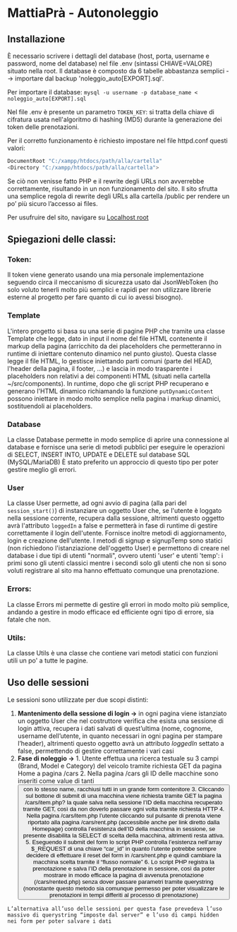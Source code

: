 # MattiaPrà - Autonoleggio

## Installazione
  È necessario scrivere i dettagli del database (host, porta, username e password, nome del database) nel file .env (sintassi CHIAVE=VALORE) situato nella root.
  Il database è composto da 6 tabelle abbastanza semplici --> importare dal backup 'noleggio_auto[EXPORT].sql'.

  Per importare il database: `mysql -u username -p database_name < noleggio_auto[EXPORT].sql`

  Nel file .env è presente un parametro `TOKEN_KEY`: si tratta della chiave di cifratura usata nell'algoritmo di hashing (MD5) durante la generazione dei token delle prenotazioni.

  Per il corretto funzionamento è richiesto impostare nel file httpd.conf questi valori:
  ```bash
  DocumentRoot "C:/xampp/htdocs/path/alla/cartella"
  <Directory "C:/xampp/htdocs/path/alla/cartella">
  ```
  Se ciò non venisse fatto PHP e il rewrite degli URLs non avverrebbe correttamente, risultando in un non funzionamento del sito.
  Il sito sfrutta una semplice regola di rewrite degli URLs alla cartella /public per rendere un po’ più sicuro l’accesso ai files.
  
  Per usufruire del sito, navigare su [Localhost root](http://localhost/)

## Spiegazioni delle classi:  
  ### Token:
  Il token viene generato usando una mia personale implementazione seguendo circa il meccanismo di sicurezza usato dai JsonWebToken (ho solo voluto tenerli molto più semplici e rapidi per non utilizzare librerie esterne al progetto per fare quanto di cui io avessi bisogno).

  ### Template
  L'intero progetto si basa su una serie di pagine PHP che tramite una classe Template che legge, dato in input il nome del file HTML contenente il markup della pagina (arricchito da dei placeholders che permetteranno in runtime di iniettare contenuto dinamico nel punto giusto).
  Questa classe legge il file HTML, lo gestisce iniettando parti comuni (parte del HEAD, l'header della pagina, il footer, ...) e lascia in modo trasparente i placeholders non relativi a dei componenti HTML (situati nella cartella ~/src/components).
  In runtime, dopo che gli script PHP recuperano e generano l'HTML dinamico richiamando la funzione `putDynamicContent` possono iniettare in modo molto semplice nella pagina i markup dinamici, sostituendoli ai placeholders.

  ### Database
  La classe Database permette in modo semplice di aprire una connessione al database e fornisce una serie di metodi pubblici per eseguire le operazioni di SELECT, INSERT INTO, UPDATE e DELETE sul database SQL (MySQL/MariaDB)
  È stato preferito un approccio di questo tipo per poter gestire meglio gli errori.
  
  ### User
  La classe User permette, ad ogni avvio di pagina (alla pari del `session_start()`) di instanziare un oggetto User che, se l'utente è loggato nella sessione corrente, recupera dalla sessione, altrimenti questo oggetto avrà l'attributo `loggedIn` a false e permetterà in fase di runtime di gestire correttamente il login dell'utente.
  Fornisce inoltre metodi di aggiornamento, login e creazione dell'utente. I metodi di signup e signupTemp sono statici (non richiedono l'istanziazione dell'oggetto User) e permettono di creare nel database i due tipi di utenti "normali", ovvero utenti 'user' e utenti 'temp': i primi sono gli utenti classici mentre i secondi solo gli utenti che non si sono voluti registrare al sito ma hanno effettuato comunque una prenotazione.

  ### Errors:
  La classe Errors mi permette di gestire gli errori in modo molto più semplice, andando a gestire in modo efficace ed efficiente ogni tipo di errore, sia fatale che non.

  ### Utils:
  La classe Utils è una classe che contiene vari metodi statici con funzioni utili un po' a tutte le pagine.

## Uso delle sessioni
  Le sessioni sono utilizzate per due scopi distinti:
  1. **Mantenimento della sessione di login →** in ogni pagina viene istanziato un oggetto User che nel costruttore verifica che esista una sessione di login attiva, recupera i dati salvati di quest’ultima (nome, cognome, username dell’utente, in quanto necessari in ogni pagina per stampare l’header), altrimenti questo oggetto avrà un attributo *loggedIn* settato a false, permettendo di gestire correttamente i vari casi
  2. **Fase di noleggio →**
    1. Utente effettua una ricerca testuale su 3 campi (Brand, Model e Category) del veicolo tramite richiesta GET da pagina Home a pagina /cars
    2. Nella pagina /cars gli ID delle macchine sono inseriti come value di tanti <button type=”submit”> con lo stesso name, racchiusi tutti in un grande form contenitore
    3. Cliccando sul bottone di submit di una macchina viene richiesta tramite GET la pagina /cars/item.php? la quale salva nella sessione l’ID della macchina recuperato tramite GET, così da non doverlo passare ogni volta tramite richiesta HTTP
    4. Nella pagina /cars/item.php l’utente cliccando sul pulsante di prenota viene riportato alla pagina /cars/rent.php (accessibile anche per link diretto dalla Homepage) controlla  l’esistenza dell’ID della macchina in sessione, se presente disabilita la SELECT di scelta della macchina, altrimenti resta attiva.
    5. Eseguendo il submit del form lo script PHP controlla l’esistenza nell’array $_REQUEST di una chiave “car_id” in quanto l’utente potrebbe sempre decidere di effettuare il reset del form in /cars/rent.php e quindi cambiare la macchina scelta tramite il “flusso normale”
    6. Lo script PHP registra la prenotazione e salva l’ID della prenotazione in sessione, così da poter mostrare in modo efficace la pagina di avvenuta prenotazione (/cars/rented.php) senza dover passare parametri tramite querystring (nonostante questo metodo sia comunque permesso per poter visualizzare le prenotazioni in tempi differiti al processo di prenotazione)

    L’alternativa all’uso delle sessioni per questa fase prevedeva l’uso massivo di querystring “imposte dal server” e l’uso di campi hidden nei form per poter salvare i dati